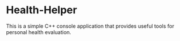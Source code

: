 # Health-Helper
This is a simple C++ console application that provides useful tools for personal health evaluation.  
